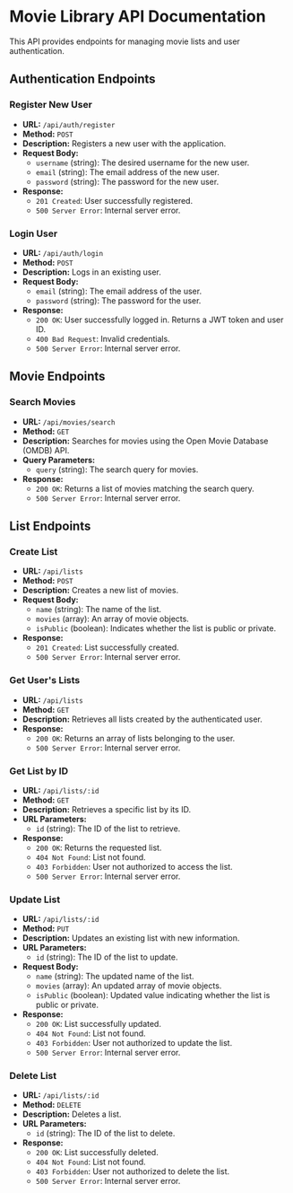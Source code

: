 # Movie Library API Documentation

This API provides endpoints for managing movie lists and user authentication.

## Authentication Endpoints

### Register New User

- **URL:** `/api/auth/register`
- **Method:** `POST`
- **Description:** Registers a new user with the application.
- **Request Body:**
  - `username` (string): The desired username for the new user.
  - `email` (string): The email address of the new user.
  - `password` (string): The password for the new user.
- **Response:**
  - `201 Created`: User successfully registered.
  - `500 Server Error`: Internal server error.

### Login User

- **URL:** `/api/auth/login`
- **Method:** `POST`
- **Description:** Logs in an existing user.
- **Request Body:**
  - `email` (string): The email address of the user.
  - `password` (string): The password for the user.
- **Response:**
  - `200 OK`: User successfully logged in. Returns a JWT token and user ID.
  - `400 Bad Request`: Invalid credentials.
  - `500 Server Error`: Internal server error.

## Movie Endpoints

### Search Movies

- **URL:** `/api/movies/search`
- **Method:** `GET`
- **Description:** Searches for movies using the Open Movie Database (OMDB) API.
- **Query Parameters:**
  - `query` (string): The search query for movies.
- **Response:**
  - `200 OK`: Returns a list of movies matching the search query.
  - `500 Server Error`: Internal server error.

## List Endpoints

### Create List

- **URL:** `/api/lists`
- **Method:** `POST`
- **Description:** Creates a new list of movies.
- **Request Body:**
  - `name` (string): The name of the list.
  - `movies` (array): An array of movie objects.
  - `isPublic` (boolean): Indicates whether the list is public or private.
- **Response:**
  - `201 Created`: List successfully created.
  - `500 Server Error`: Internal server error.

### Get User's Lists

- **URL:** `/api/lists`
- **Method:** `GET`
- **Description:** Retrieves all lists created by the authenticated user.
- **Response:**
  - `200 OK`: Returns an array of lists belonging to the user.
  - `500 Server Error`: Internal server error.

### Get List by ID

- **URL:** `/api/lists/:id`
- **Method:** `GET`
- **Description:** Retrieves a specific list by its ID.
- **URL Parameters:**
  - `id` (string): The ID of the list to retrieve.
- **Response:**
  - `200 OK`: Returns the requested list.
  - `404 Not Found`: List not found.
  - `403 Forbidden`: User not authorized to access the list.
  - `500 Server Error`: Internal server error.

### Update List

- **URL:** `/api/lists/:id`
- **Method:** `PUT`
- **Description:** Updates an existing list with new information.
- **URL Parameters:**
  - `id` (string): The ID of the list to update.
- **Request Body:**
  - `name` (string): The updated name of the list.
  - `movies` (array): An updated array of movie objects.
  - `isPublic` (boolean): Updated value indicating whether the list is public or private.
- **Response:**
  - `200 OK`: List successfully updated.
  - `404 Not Found`: List not found.
  - `403 Forbidden`: User not authorized to update the list.
  - `500 Server Error`: Internal server error.

### Delete List

- **URL:** `/api/lists/:id`
- **Method:** `DELETE`
- **Description:** Deletes a list.
- **URL Parameters:**
  - `id` (string): The ID of the list to delete.
- **Response:**
  - `200 OK`: List successfully deleted.
  - `404 Not Found`: List not found.
  - `403 Forbidden`: User not authorized to delete the list.
  - `500 Server Error`: Internal server error.
